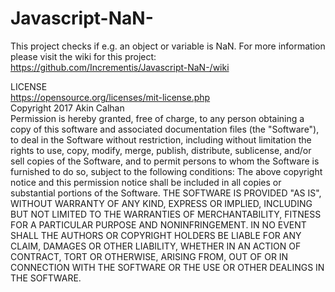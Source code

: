 # Javascript-NaN-
This project checks if e.g. an object or variable is NaN. For more information please visit the wiki for this project: 
https://github.com/Incrementis/Javascript-NaN-/wiki


LICENSE
<br>
https://opensource.org/licenses/mit-license.php
<br>
Copyright 2017 Akin Calhan
<br>
Permission is hereby granted, free of charge, to any person obtaining a copy of this software and
associated documentation files (the "Software"), to deal in the Software without restriction,
including without limitation the rights to use, copy, modify, merge, publish, distribute, sublicense,
and/or sell copies of the Software, and to permit persons to whom the Software is furnished to do
so, subject to the following conditions:
The above copyright notice and this permission notice shall be included in all copies or substantial
portions of the Software.
THE SOFTWARE IS PROVIDED "AS IS", WITHOUT WARRANTY OF ANY KIND, EXPRESS OR IMPLIED,
INCLUDING BUT NOT LIMITED TO THE WARRANTIES OF MERCHANTABILITY, FITNESS FOR A
PARTICULAR PURPOSE AND NONINFRINGEMENT. IN NO EVENT SHALL THE AUTHORS OR
COPYRIGHT HOLDERS BE LIABLE FOR ANY CLAIM, DAMAGES OR OTHER LIABILITY, WHETHER IN AN
ACTION OF CONTRACT, TORT OR OTHERWISE, ARISING FROM, OUT OF OR IN CONNECTION WITH
THE SOFTWARE OR THE USE OR OTHER DEALINGS IN THE SOFTWARE.
